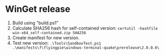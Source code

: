 # WinGet release
1. Build using "build.ps1"
2. Calculate SHA256 hash for self-contained version: ```certutil -hashfile win-x64_self-contained.zip SHA256```
3. Create manifest for new version.
4. Test new version: ```.\Tools\SandboxTest.ps1 .\manifests\f\flyingpie\windows-terminal-quake\prerelease\2.0.0.6\```
